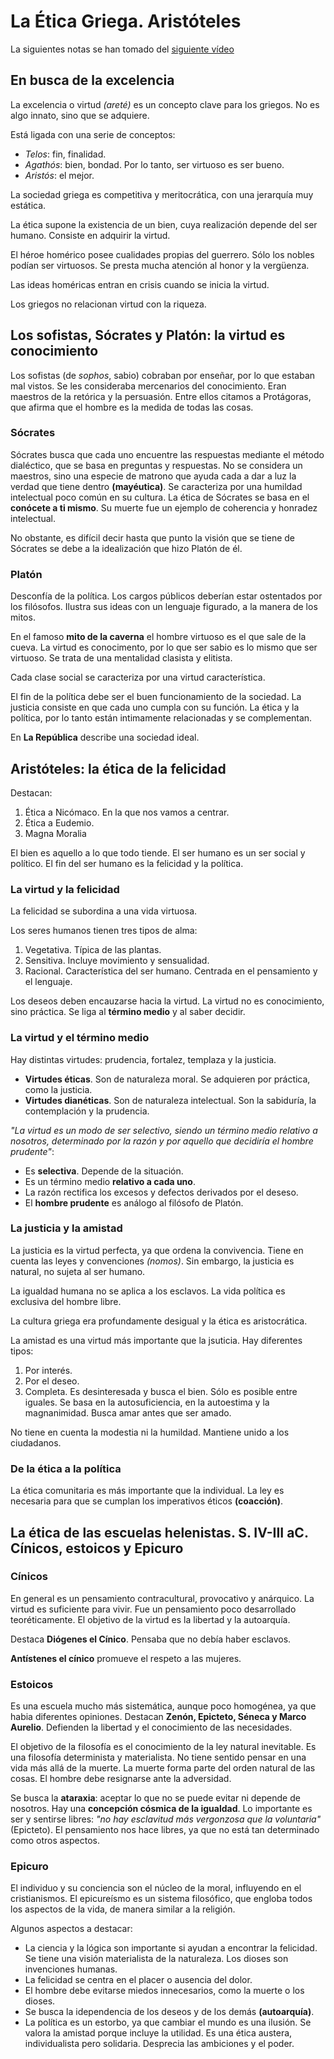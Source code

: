 # La Ética Griega. Aristóteles

La siguientes notas se han tomado del [siguiente vídeo](https://www.intecca.uned.es/portalavip/grabacion.php?ID_Sala=55583&ID_Grabacion=133432&hashData=b6d5277632c9b58d6a50ec0673a4c108&amp%3BparamsToCheck=SURfR3JhYmFjaW9uLElEX1NhbGEs)

## En busca de la excelencia

La excelencia o virtud *(areté)* es un concepto clave para los griegos. No es algo innato, sino que se adquiere. 

Está ligada con una serie de conceptos:
- *Telos*: fin, finalidad.
- *Agathós*: bien, bondad. Por lo tanto, ser virtuoso es ser bueno.
- *Aristós*: el mejor.

La sociedad griega es competitiva y meritocrática, con una jerarquía muy estática.

La ética supone la existencia de un bien, cuya realización depende del ser humano. Consiste en adquirir la virtud.

El héroe homérico posee cualidades propias del guerrero. Sólo los nobles podían ser virtuosos. Se presta mucha atención al honor y la vergüenza.

Las ideas homéricas entran en crisis cuando se inicia la virtud. 

Los griegos no relacionan virtud con la riqueza.

## Los sofistas, Sócrates y Platón: la virtud es conocimiento

Los sofistas (de *sophos*, sabio) cobraban por enseñar, por lo que estaban mal vistos. Se les consideraba mercenarios del conocimiento. Eran maestros de la retórica y la persuasión. Entre ellos citamos a Protágoras, que afirma que el hombre es la medida de todas las cosas.

### Sócrates

Sócrates busca que cada uno encuentre las respuestas mediante el método dialéctico, que se basa en preguntas y respuestas. No se considera un maestros, sino una especie de matrono que ayuda cada a dar a luz la verdad que tiene dentro **(mayéutica)**. Se caracteriza por una humildad intelectual poco común en su cultura. La ética de Sócrates se basa en el **conócete a ti mismo**. Su muerte fue un ejemplo de coherencia y honradez intelectual. 

No obstante, es difícil decir hasta que punto la visión que se tiene de Sócrates se debe a la idealización que hizo Platón de él.

### Platón

Desconfía de la política. Los cargos públicos deberían estar ostentados por los filósofos. Ilustra sus ideas con un lenguaje figurado, a la manera de los mitos.

En el famoso **mito de la caverna** el hombre virtuoso es el que sale de la cueva.  La virtud es conocimento, por lo que ser sabio es lo mismo que ser virtuoso. Se trata de una mentalidad clasista y elitista.

Cada clase social se caracteriza por una virtud característica.

El fin de la política debe ser el buen funcionamiento de la sociedad. La justicia consiste en que cada uno cumpla con su función. La ética y la política, por lo tanto están intimamente relacionadas y se complementan.

En **La República** describe una sociedad ideal.

## Aristóteles: la ética de la felicidad

Destacan:
1. Ética a Nicómaco. En la que nos vamos a centrar.
2. Ética a Eudemio.
3. Magna Moralia

El bien es aquello a lo que todo tiende. El ser humano es un ser social y político. El fin del ser humano es la felicidad y la política.

### La virtud y la felicidad

La felicidad se subordina a una vida virtuosa. 

Los seres humanos tienen tres tipos de alma:
1. Vegetativa. Típica de las plantas.
2. Sensitiva. Incluye movimiento y sensualidad.
3. Racional. Característica del ser humano. Centrada en el pensamiento y el lenguaje.

Los deseos deben encauzarse hacia la virtud. La virtud no es conocimiento, sino práctica. Se liga al **término medio** y al saber decidir. 

### La virtud y el término medio

Hay distintas virtudes: prudencia, fortalez, templaza y la justicia.

- **Virtudes éticas**. Son de naturaleza moral. Se adquieren por práctica, como la justicia.
- **Virtudes dianéticas**. Son de naturaleza intelectual. Son la sabiduría, la contemplación y la prudencia.

*"La virtud es un modo de ser selectivo, siendo un término medio relativo a nosotros, determinado por la razón y por aquello que decidiría el hombre prudente"*:
- Es **selectiva**. Depende de la situación.
- Es un término medio **relativo a cada uno**.
- La razón rectifica los excesos y defectos derivados por el deseso.
- El **hombre prudente** es análogo al filósofo de Platón.

### La justicia y la amistad

La justicia es la virtud perfecta, ya que ordena la convivencia. Tiene en cuenta las leyes y convenciones *(nomos)*. Sin embargo, la justicia es natural, no sujeta al ser humano. 

La igualdad humana no se aplica a los esclavos. La vida política es exclusiva del hombre libre. 

La cultura griega era profundamente desigual y la ética es aristocrática.

La amistad es una virtud más importante que la jsuticia. Hay diferentes tipos:
1. Por interés.
2. Por el deseo.
3. Completa. Es desinteresada y busca el bien. Sólo es posible entre iguales. Se basa en la autosuficiencia, en la autoestima y la magnanimidad. Busca amar antes que ser amado. 

No tiene en cuenta la modestia ni la humildad. Mantiene unido a los ciudadanos.

### De la ética a la política

La ética comunitaria es más importante que la individual. La ley es necesaria para que se cumplan los imperativos éticos **(coacción)**.

## La ética de las escuelas helenistas. S. IV-III aC. Cínicos, estoicos y Epicuro

### Cínicos

En general es un pensamiento contracultural, provocativo y anárquico. La virtud es suficiente para vivir. Fue un pensamiento poco desarrollado teoréticamente. El objetivo de la virtud es la libertad y la autoarquía. 

Destaca **Diógenes el Cínico**. Pensaba que no debía haber esclavos.

**Antístenes el cínico** promueve el respeto a las mujeres.

### Estoicos

Es una escuela mucho más sistemática, aunque poco homogénea, ya que habia diferentes opiniones. Destacan **Zenón, Epicteto, Séneca y Marco Aurelio**. Defienden la libertad y el conocimiento de las necesidades.

El objetivo de la filosofía es el conocimiento de la ley natural inevitable. Es una filosofía determinista y materialista. No tiene sentido pensar en una vida más allá de la muerte. La muerte forma parte del orden natural de las cosas. El hombre debe resignarse ante la adversidad.

Se busca la **ataraxia**: aceptar lo que no se puede evitar ni depende de nosotros. Hay una **concepción cósmica de la igualdad**. Lo importante es ser y sentirse libres: *"no hay esclavitud más vergonzosa que la voluntaria"* (Epicteto). El pensamiento nos hace libres, ya que no está tan determinado como otros aspectos.

### Epicuro

El individuo y su conciencia son el núcleo de la moral, influyendo en el cristianismos. El epicureísmo es un sistema filosófico, que engloba todos los aspectos de la vida, de manera similar a la religión.

Algunos aspectos a destacar:

- La ciencia y la lógica son importante si ayudan a encontrar la felicidad. Se tiene una visión materialista de la naturaleza. Los dioses son invenciones humanas.
- La felicidad se centra en el placer o ausencia del dolor.
- El hombre debe evitarse miedos innecesarios, como la muerte o los dioses.
- Se busca la idependencia de los deseos y de los demás **(autoarquía)**.
- La política es un estorbo, ya que cambiar el mundo es una ilusión. Se valora la amistad porque incluye la utilidad. Es una ética austera, individualista pero solidaria. Desprecia las ambiciones y el poder.
